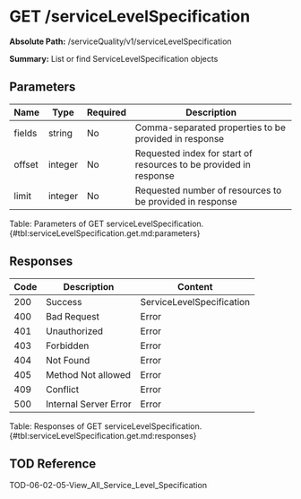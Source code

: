 <!--
    ATTENTION: This file was generated via gradle!
               Do NOT manually edit this file! Any such changes will be overwritten!
-->

# GET /serviceLevelSpecification

**Absolute Path:** /serviceQuality/v1/serviceLevelSpecification

**Summary:** List or find ServiceLevelSpecification objects

## Parameters

| Name | Type | Required | Description |
|------|------|----------|-------------|
| fields | string | No | Comma-separated properties to be provided in response |
| offset | integer | No | Requested index for start of resources to be provided in response |
| limit | integer | No | Requested number of resources to be provided in response |

Table: Parameters of GET serviceLevelSpecification. {#tbl:serviceLevelSpecification.get.md:parameters}

## Responses

| Code | Description | Content |
|------|-------------|---------|
| 200 | Success | ServiceLevelSpecification |
| 400 | Bad Request | Error |
| 401 | Unauthorized | Error |
| 403 | Forbidden | Error |
| 404 | Not Found | Error |
| 405 | Method Not allowed | Error |
| 409 | Conflict | Error |
| 500 | Internal Server Error | Error |

Table: Responses of GET serviceLevelSpecification. {#tbl:serviceLevelSpecification.get.md:responses}

## TOD Reference

TOD-06-02-05-View_All_Service_Level_Specification
